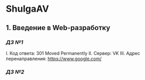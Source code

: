 # ShulgaAV

## 1. Введение в Web-разработку

### *ДЗ №1*
I. Код ответа: 301 Moved Permanently
II. Сервер: VK
III. Адрес перенаправления: https://www.google.com/

### *ДЗ №2*
